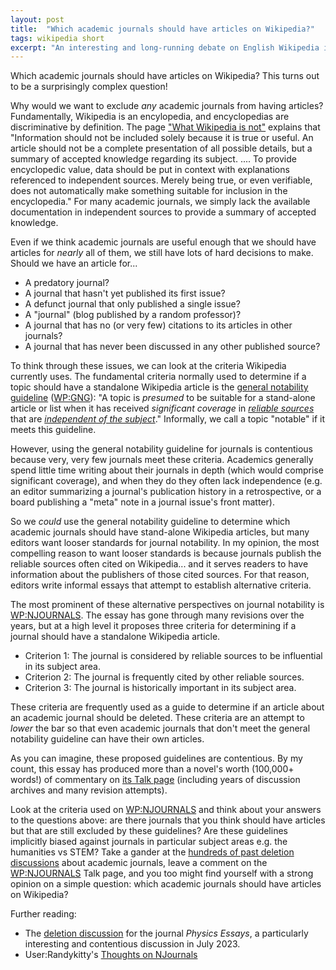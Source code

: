 ```yaml
---
layout: post
title:  "Which academic journals should have articles on Wikipedia?"
tags: wikipedia short
excerpt: "An interesting and long-running debate on English Wikipedia inclusion criteria."
---
```


Which academic journals should have articles on Wikipedia?
This turns out to be a surprisingly complex question!

Why would we want to exclude _any_ academic journals from having articles?
Fundamentally, Wikipedia is an encylopedia, and encyclopedias are discriminative by definition. The page ["What Wikipedia is not"](https://en.wikipedia.org/wiki/Wikipedia:What_Wikipedia_is_not#Wikipedia_is_not_an_indiscriminate_collection_of_information) explains that "Information should not be included solely because it is true or useful. An article should not be a complete presentation of all possible details, but a summary of accepted knowledge regarding its subject. .... To provide encyclopedic value, data should be put in context with explanations referenced to independent sources. Merely being true, or even verifiable, does not automatically make something suitable for inclusion in the encyclopedia." For many academic journals, we simply lack the available documentation in independent sources to provide a summary of accepted knowledge.

Even if we think academic journals are useful enough that we should have articles for _nearly_ all of them, we still have lots of hard decisions to make. Should we have an article for...
 - A predatory journal?
 - A journal that hasn't yet published its first issue?
 - A defunct journal that only published a single issue?
 - A "journal" (blog published by a random professor)?
 - A journal that has no (or very few) citations to its articles in other journals?
 - A journal that has never been discussed in any other published source?

To think through these issues, we can look at the criteria Wikipedia currently uses.
The fundamental criteria normally used to determine if a topic should have a standalone Wikipedia article is the [general notability guideline](https://en.wikipedia.org/wiki/Wikipedia:GNG) ([WP:GNG](https://en.wikipedia.org/wiki/Wikipedia:GNG)): "A topic is _presumed_ to be suitable for a stand-alone article or list when it has received _significant coverage_ in [_reliable sources_](https://en.wikipedia.org/wiki/Wikipedia:Reliable_sources) that are [_independent of the subject_](https://en.wikipedia.org/wiki/Wikipedia:Independent_sources)." Informally, we call a topic "notable" if it meets this guideline.

However, using the general notability guideline for journals is contentious because very, very few journals meet these criteria. Academics generally spend little time writing about their journals in depth (which would comprise significant coverage), and when they do they often lack independence (e.g. an editor summarizing a journal's publication history in a retrospective, or a board publishing a "meta" note in a journal issue's front matter).

So we _could_ use the general notability guideline to determine which academic journals should have stand-alone Wikipedia articles, but many editors want looser standards for journal notability. In my opinion, the most compelling reason to want looser standards is because journals publish the reliable sources often cited on Wikipedia... and it serves readers to have information about the publishers of those cited sources. For that reason, editors write informal essays that attempt to establish alternative criteria. 

The most prominent of these alternative perspectives on journal notability is [WP:NJOURNALS](https://en.wikipedia.org/wiki/Wikipedia:Notability_(academic_journals)). The essay has gone through many revisions over the years, but at a high level it proposes three criteria for determining if a journal should have a standalone Wikipedia article.

 - Criterion 1: The journal is considered by reliable sources to be influential in its subject area.
 - Criterion 2: The journal is frequently cited by other reliable sources.
 - Criterion 3: The journal is historically important in its subject area.

These criteria are frequently used as a guide to determine if an article about an academic journal should be deleted. These criteria are an attempt to _lower_ the bar so that even academic journals that don't meet the general notability guideline can have their own articles.

As you can imagine, these proposed guidelines are contentious.
By my count, this essay has produced more than a novel's worth (100,000+ words!) of commentary on [its Talk page](https://en.wikipedia.org/wiki/Wikipedia_talk:Notability_(academic_journals)) (including years of discussion archives and many revision attempts).

Look at the criteria used on [WP:NJOURNALS](https://en.wikipedia.org/wiki/Wikipedia:Notability_(academic_journals)) and think about your answers to the questions above: are there journals that you think should have articles but that are still excluded by these guidelines? Are these guidelines implicitly biased against journals in particular subject areas e.g. the humanities vs STEM? Take a gander at the [hundreds of past deletion discussions](https://en.wikipedia.org/wiki/Wikipedia:WikiProject_Deletion_sorting/Academic_journals/archive) about academic journals, leave a comment on the [WP:NJOURNALS](https://en.wikipedia.org/wiki/Wikipedia:Notability_(academic_journals)) Talk page, and you too might find yourself with a strong opinion on a simple question: which academic journals should have articles on Wikipedia?

Further reading: 
 - The [deletion discussion](https://en.wikipedia.org/wiki/Wikipedia:Articles_for_deletion/Physics_Essays_(2nd_nomination)) for the journal _Physics Essays_, a particularly interesting and contentious discussion in July 2023.
 - User:Randykitty's [Thoughts on NJournals](https://en.wikipedia.org/wiki/User:Randykitty/Thoughts_on_NJournals)